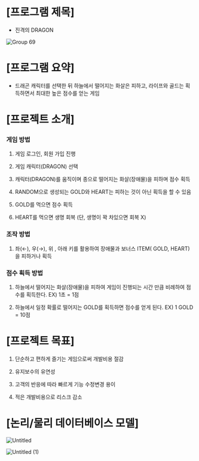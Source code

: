 # [프로그램 제목]


- 진격의 DRAGON


![Group 69](https://user-images.githubusercontent.com/121847260/222627905-19f1dd9c-9d49-4548-bb94-96c71649a89b.png)



# [프로그램 요약]


- 드래곤 캐릭터를 선택한 뒤 하늘에서 떨어지는 화살은 피하고, 라이프와 골드는 획득하면서 최대한 높은 점수를 얻는 게임



# [프로젝트 소개]


### 게임 방법


1. 게임 로그인, 회원 가입 진행


2. 게임 캐릭터(DRAGON) 선택


3. 캐릭터(DRAGON)를 움직이며 종으로 떨어지는 화살(장애물)을 피하며 점수 획득


4. RANDOM으로 생성되는 GOLD와 HEART는 피하는 것이 아닌 획득을 할 수 있음


5. GOLD를 먹으면 점수 획득


6. HEART를 먹으면 생명 회복 (단, 생명이 꽉 차있으면 회복 X)




### 조작 방법


1. 좌(←), 우(→), 위 , 아래 키를 활용하여 장애물과 보너스 ITEM( GOLD, HEART) 을 피하거나 획득




### 점수 획득 방법


1. 하늘에서 떨어지는 화살(장애물)을 피하여 게임이 진행되는 시간 만큼 비례하여 점수를 획득한다. EX) 1초 = 1점


2. 하늘에서 일정 확률로 떨어지는 GOLD를 획득하면 점수를 얻게 된다. EX) 1 GOLD = 10점



# [프로젝트 목표]


1. 단순하고 편하게 즐기는 게임으로써 개발비용 절감


2. 유지보수의 유연성


3. 고객의 반응에 따라 빠르게 기능 수정변경 용이


4. 적은 개발비용으로 리스크 감소


# [논리/물리 데이터베이스 모델]


![Untitled](https://user-images.githubusercontent.com/121847260/222627931-20c6ae80-857d-4793-973c-0bb60e368fd4.png)


![Untitled (1)](https://user-images.githubusercontent.com/121847260/222627950-7d7b2c5c-a5e3-419d-a034-547c29bcdfe5.png)

